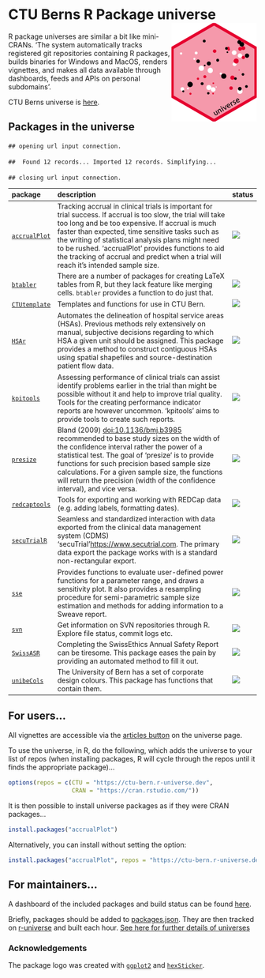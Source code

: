 
# CTU Berns R Package universe <a href="https://ctu-bern.r-universe.dev/"><img src='logo.png' align="right" height="200"></a>

R package universes are similar a bit like mini-CRANs. ‘The system
automatically tracks registered git repositories containing R packages,
builds binaries for Windows and MacOS, renders vignettes, and makes all
data available through dashboards, feeds and APIs on personal
subdomains’.

CTU Berns universe is [here](https://ctu-bern.r-universe.dev).

## Packages in the universe

    ## opening url input connection.

    ##  Found 12 records... Imported 12 records. Simplifying...

    ## closing url input connection.

| package                                                                      | description                                                                                                                                                                                                                                                                                                                                                                                                            | status                                                  |
|:-----------------------------------------------------------------------------|:-----------------------------------------------------------------------------------------------------------------------------------------------------------------------------------------------------------------------------------------------------------------------------------------------------------------------------------------------------------------------------------------------------------------------|:--------------------------------------------------------|
| [`accrualPlot`](https://github.com/CTU-Bern/accrualPlot)                     | Tracking accrual in clinical trials is important for trial success. If accrual is too slow, the trial will take too long and be too expensive. If accrual is much faster than expected, time sensitive tasks such as the writing of statistical analysis plans might need to be rushed. ‘accrualPlot’ provides functions to aid the tracking of accrual and predict when a trial will reach it’s intended sample size. | ![](https://ctu-bern.r-universe.dev/badges/accrualPlot) |
| [`btabler`](https://github.com/CTU-Bern/btabler)                             | There are a number of packages for creating LaTeX tables from R, but they lack feature like merging cells. `btabler` provides a function to do just that.                                                                                                                                                                                                                                                              | ![](https://ctu-bern.r-universe.dev/badges/btabler)     |
| [`CTUtemplate`](https://github.com/CTU-Bern/CTUtemplate)                     | Templates and functions for use in CTU Bern.                                                                                                                                                                                                                                                                                                                                                                           | ![](https://ctu-bern.r-universe.dev/badges/CTUtemplate) |
| [`HSAr`](https://github.com/aghaynes/HSAr)                                   | Automates the delineation of hospital service areas (HSAs). Previous methods rely extensively on manual, subjective decisions regarding to which HSA a given unit should be assigned. This package provides a method to construct contiguous HSAs using spatial shapefiles and source-destination patient flow data.                                                                                                   | ![](https://ctu-bern.r-universe.dev/badges/HSAr)        |
| [`kpitools`](https://github.com/CTU-Bern/kpitools)                           | Assessing performance of clinical trials can assist identify problems earlier in the trial than might be possible without it and help to improve trial quality. Tools for the creating performance indicator reports are however uncommon. ‘kpitools’ aims to provide tools to create such reports.                                                                                                                    | ![](https://ctu-bern.r-universe.dev/badges/kpitools)    |
| [`presize`](https://github.com/CTU-Bern/presize)                             | Bland (2009) <doi:10.1136/bmj.b3985> recommended to base study sizes on the width of the confidence interval rather the power of a statistical test. The goal of ‘presize’ is to provide functions for such precision based sample size calculations. For a given sample size, the functions will return the precision (width of the confidence interval), and vice versa.                                             | ![](https://ctu-bern.r-universe.dev/badges/presize)     |
| [`redcaptools`](https://github.com/CTU-Bern/redcaptools)                     | Tools for exporting and working with REDCap data (e.g. adding labels, formatting dates).                                                                                                                                                                                                                                                                                                                               | ![](https://ctu-bern.r-universe.dev/badges/redcaptools) |
| [`secuTrialR`](https://github.com/SwissClinicalTrialOrganisation/secuTrialR) | Seamless and standardized interaction with data exported from the clinical data management system (CDMS) ‘secuTrial’<https://www.secutrial.com>. The primary data export the package works with is a standard non-rectangular export.                                                                                                                                                                                  | ![](https://ctu-bern.r-universe.dev/badges/secuTrialR)  |
| [`sse`](https://github.com/thofab/sse)                                       | Provides functions to evaluate user-defined power functions for a parameter range, and draws a sensitivity plot. It also provides a resampling procedure for semi-parametric sample size estimation and methods for adding information to a Sweave report.                                                                                                                                                             | ![](https://ctu-bern.r-universe.dev/badges/sse)         |
| [`svn`](https://github.com/CTU-Bern/svn)                                     | Get information on SVN repositories through R. Explore file status, commit logs etc.                                                                                                                                                                                                                                                                                                                                   | ![](https://ctu-bern.r-universe.dev/badges/svn)         |
| [`SwissASR`](https://github.com/CTU-Bern/SwissASR)                           | Completing the SwissEthics Annual Safety Report can be tiresome. This package eases the pain by providing an automated method to fill it out.                                                                                                                                                                                                                                                                          | ![](https://ctu-bern.r-universe.dev/badges/SwissASR)    |
| [`unibeCols`](https://github.com/CTU-Bern/unibeCols)                         | The University of Bern has a set of corporate design colours. This package has functions that contain them.                                                                                                                                                                                                                                                                                                            | ![](https://ctu-bern.r-universe.dev/badges/unibeCols)   |

## For users…

All vignettes are accessible via the [articles
button](https://ctu-bern.r-universe.dev/ui#articles) on the universe
page.

To use the universe, in R, do the following, which adds the universe to
your list of repos (when installing packages, R will cycle through the
repos until it finds the appropriate package)…

``` r
options(repos = c(CTU = "https://ctu-bern.r-universe.dev",
                  CRAN = "https://cran.rstudio.com/"))
```

It is then possible to install universe packages as if they were CRAN
packages…

``` r
install.packages("accrualPlot")
```

Alternatively, you can install without setting the option:

``` r
install.packages("accrualPlot", repos = "https://ctu-bern.r-universe.dev")
```

## For maintainers…

A dashboard of the included packages and build status can be found
[here](https://ctu-bern.r-universe.dev/ui#builds).

Briefly, packages should be added to [packages.json](packages.json).
They are then tracked on
[r-universe](https://github.com/r-universe/ctu-bern) and built each
hour. [See here for further details of
universes](https://ropensci.org/blog/2021/06/22/setup-runiverse/)

### Acknowledgements

The package logo was created with
[`ggplot2`](https://ggplot2.tidyverse.org/) and
[`hexSticker`](https://github.com/GuangchuangYu/hexSticker).
